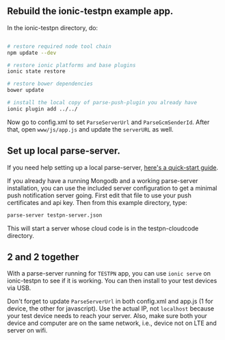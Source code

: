 Rebuild the ionic-testpn example app.
------------------------------------

In the ionic-testpn directory, do:

```bash

# restore required node tool chain
npm update --dev

# restore ionic platforms and base plugins
ionic state restore

# restore bower dependencies
bower update

# install the local copy of parse-push-plugin you already have
ionic plugin add ../../

```

Now go to config.xml to set `ParseServerUrl` and `ParseGcmSenderId`. After that,
open `www/js/app.js` and update the `serverURL` as well.


Set up local parse-server.
--------------------------

If you need help setting up a local parse-server, [ here's a quick-start guide](https://taivo.github.io/guides/parse-server-for-local-development).

If you already have a running Mongodb and a working parse-server installation, you
can use the included server configuration to get a minimal push notification server going.
First edit that file to use your push certificates and api key. Then from this example
directory, type:

```bash
parse-server testpn-server.json

```

This will start a server whose cloud code is in the testpn-cloudcode directory.


2 and 2 together
----------------

With a parse-server running for `TESTPN` app, you can use `ionic serve` on
ionic-testpn to see if it is working. You can then install to your test
devices via USB.

Don't forget to update `ParseServerUrl` in both config.xml and app.js
(1 for device, the other for javascript). Use the actual IP, not `localhost` because
your test device needs to reach your server. Also, make sure both your device and
computer are on the same network, i.e., device not on LTE and server on wifi.

